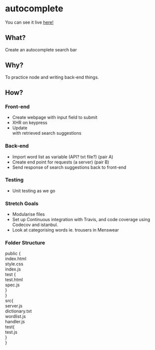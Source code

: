 # autocomplete

You can see it live [here!](http://autocorrecter.herokuapp.com/)

## What?
Create an autocomplete search bar

## Why?
To practice node and writing back-end things.

## How?
### Front-end
- Create webpage with input field to submit
- XHR on keypress
- Update <div> with retrieved search suggestions

### Back-end
- Import word list as variable (API? txt file?) (pair A)
- Create end point for requests (a server)      (pair B)
- Send response of search suggestions back to front-end

### Testing
- Unit testing as we go

### Stretch Goals
- Modularise files
- Set up Continuous integration with Travis, and code coverage using Codecov and istanbul.
- Look at categorising words ie. trousers in Menswear

### Folder Structure
public {<br>
  index.html<br>
  style.css<br>
  index.js<br>
  test {<br>
    test.html<br>
    spec.js<br>
  }<br>
}<br>
src{<br>
  server.js<br>
  dictionary.txt<br>
  wordlist.js<br>
  handler.js<br>
  test{<br>
    test.js<br>
  }<br>
}<br>
